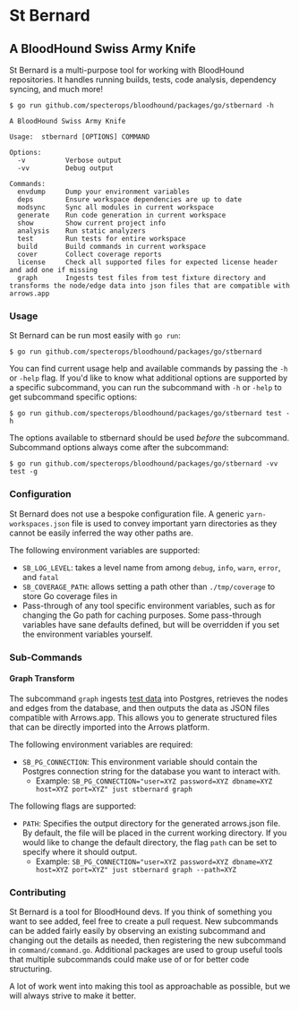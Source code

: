 # St Bernard

## A BloodHound Swiss Army Knife

St Bernard is a multi-purpose tool for working with BloodHound repositories. It handles running builds, tests, code analysis,
dependency syncing, and much more!

```
$ go run github.com/specterops/bloodhound/packages/go/stbernard -h

A BloodHound Swiss Army Knife

Usage:  stbernard [OPTIONS] COMMAND

Options:
  -v          Verbose output
  -vv         Debug output

Commands:
  envdump     Dump your environment variables
  deps        Ensure workspace dependencies are up to date
  modsync     Sync all modules in current workspace
  generate    Run code generation in current workspace
  show        Show current project info
  analysis    Run static analyzers
  test        Run tests for entire workspace
  build       Build commands in current workspace
  cover       Collect coverage reports
  license     Check all supported files for expected license header and add one if missing
  graph       Ingests test files from test fixture directory and transforms the node/edge data into json files that are compatible with arrows.app
```

### Usage

St Bernard can be run most easily with `go run`:

```
$ go run github.com/specterops/bloodhound/packages/go/stbernard
```

You can find current usage help and available commands by passing the `-h` or `-help` flag. If you'd like to know what additional options are supported by a specific subcommand, you can run the subcommand with `-h` or `-help` to get subcommand specific options:

```
$ go run github.com/specterops/bloodhound/packages/go/stbernard test -h
```

The options available to stbernard should be used _before_ the subcommand. Subcommand options always come after the subcommand:

```
$ go run github.com/specterops/bloodhound/packages/go/stbernard -vv test -g
```

### Configuration

St Bernard does not use a bespoke configuration file. A generic `yarn-workspaces.json` file is used to convey important yarn directories as they cannot be easily inferred the way other paths are.

The following environment variables are supported:

-   `SB_LOG_LEVEL`: takes a level name from among `debug`, `info`, `warn`, `error`, and `fatal`
-   `SB_COVERAGE_PATH`: allows setting a path other than `./tmp/coverage` to store Go coverage files in
-   Pass-through of any tool specific environment variables, such as for changing the Go path for caching purposes. Some pass-through variables have sane defaults defined, but will be overridden if you set the environment variables yourself.

### Sub-Commands

#### Graph Transform

The subcommand `graph` ingests [test data](../../../cmd/api/src/test/fixtures/fixtures/v6/ingest/) into Postgres, retrieves the nodes and edges from the database, and then outputs the data as JSON files compatible with Arrows.app. This allows you to generate structured files that can be directly imported into the Arrows platform.

The following environment variables are required:
-    `SB_PG_CONNECTION`: This environment variable should contain the Postgres connection string for the database you want to interact with.
        - Example: `SB_PG_CONNECTION="user=XYZ password=XYZ dbname=XYZ host=XYZ port=XYZ" just stbernard graph`

The following flags are supported:
-    `PATH`: Specifies the output directory for the generated arrows.json file. By default, the file will be placed in the current working directory. If you would like to change the default directory, the flag `path` can be set to specify where it should output.
        - Example: `SB_PG_CONNECTION="user=XYZ password=XYZ dbname=XYZ host=XYZ port=XYZ" just stbernard graph --path=XYZ`

### Contributing

St Bernard is a tool for BloodHound devs. If you think of something you want to see added, feel free to create a pull request. New subcommands can be added fairly easily by observing an existing subcommand and changing out the details as needed, then registering the new subcommand in `command/command.go`. Additional packages are used to group useful tools that multiple subcommands could make use of or for better code structuring.

A lot of work went into making this tool as approachable as possible, but we will always strive to make it better.
